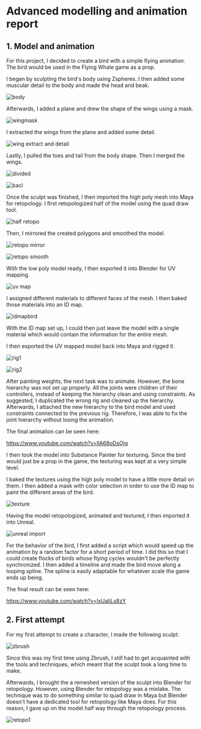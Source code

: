 # Advanced modelling and animation report

## 1. Model and animation

For this project, I decided to create a bird with a simple flying animation. The bird would be used in the Flying Whale game as a prop.

I began by sculpting the bird's body using Zspheres. I then added some muscular detail to the body and made the head and beak.

![body](https://user-images.githubusercontent.com/32599151/37866565-40b0c3f8-2f84-11e8-8f12-b262841b50b9.png)

Afterwards, I added a plane and drew the shape of the wings using a mask.

![wingmask](https://user-images.githubusercontent.com/32599151/37866567-54ebd95c-2f84-11e8-8b48-c482ac6ce3c2.png)

I extracted the wings from the plane and added some detail.

![wing extract and detail](https://user-images.githubusercontent.com/32599151/37866574-6e69b8fe-2f84-11e8-9d9e-b323f5c206a9.png)

Lastly, I pulled the toes and tail from the body shape. Then I merged the wings.

![divided](https://user-images.githubusercontent.com/32599151/37866584-950fc4ee-2f84-11e8-9c01-7d5e186b00f3.png)

![bacl](https://user-images.githubusercontent.com/32599151/37866613-fe8602ee-2f84-11e8-8187-05e713e82ce2.png)

Once the sculpt was finished, I then imported the high poly mesh into Maya for retopology. I first retopologized half of the model using the quad draw tool.

![half retopo](https://user-images.githubusercontent.com/32599151/37866626-2a193458-2f85-11e8-88e8-da6960979959.png)

Then, I mirrored the created polygons and smoothed the model.

![retopo mirror](https://user-images.githubusercontent.com/32599151/37866629-46d4cad0-2f85-11e8-99ea-9c95213e86e5.png)

![retopo smooth](https://user-images.githubusercontent.com/32599151/37866631-4985a790-2f85-11e8-8e68-c29b55d0a30f.png)

With the low poly model ready, I then exported it into Blender for UV mapping.

![uv map](https://user-images.githubusercontent.com/32599151/37866703-2c420772-2f86-11e8-937d-26318c62086a.png)

I assigned different materials to different faces of the mesh. I then baked those materials into an ID map.

![idmapbird](https://user-images.githubusercontent.com/32599151/37866717-50d7079a-2f86-11e8-842b-8b00bff30d87.png)

With the ID map set up, I could then just leave the model with a single material which would contain the information for the entire mesh.

I then exported the UV mapped model back into Maya and rigged it.

![rig1](https://user-images.githubusercontent.com/32599151/37866645-776d626a-2f85-11e8-92cb-6af15c5350db.png)

![rig2](https://user-images.githubusercontent.com/32599151/37866646-797b8fb4-2f85-11e8-9f8f-81823b39e4a1.png)

After painting weights, the next task was to animate. However, the bone hierarchy was not set up properly. All the joints were children of their controllers, instead of keeping the hierarchy clean and using constraints. As suggested, I duplicated the wrong rig and cleaned up the hierarchy. Afterwards, I attached the new hierarchy to the bird model and used constraints connected to the previous rig. Therefore, I was able to fix the joint hierarchy without losing the animation.

The final animation can be seen here:

https://www.youtube.com/watch?v=IlA68oDsOjg

I then took the model into Substance Painter for texturing. Since the bird would just be a prop in the game, the texturing was kept at a very simple level.

I baked the textures using the high poly model to have a little more detail on them. I then added a mask with color selection in order to use the ID map to paint the different areas of the bird.

![texture](https://user-images.githubusercontent.com/32599151/37866768-0cc0f916-2f87-11e8-9051-1f9e6c5e1495.png)

Having the model retopologized, animated and textured, I then imported it into Unreal.

![unreal import](https://user-images.githubusercontent.com/32599151/37866789-4dafd6c2-2f87-11e8-89ea-0899c0d12e61.png)

For the behavior of the bird, I first added a script which would speed up the animation by a random factor for a short period of time. I did this so that I could create flocks of birds whose flying cycles wouldn't be perfectly synchronized. I then added a timeline and made the bird move along a looping spline. The spline is easily adaptable for whatever scale the game ends up being.

The final result can be seen here:

https://www.youtube.com/watch?v=lxUaIiLs8zY

## 2. First attempt

For my first attempt to create a character, I made the following sculpt:

![zbrush](https://user-images.githubusercontent.com/32599151/38055165-e16d0abe-32d0-11e8-9eec-9f930f775c22.png)

Since this was my first time using Zbrush, I still had to get acquainted with the tools and techniques, which meant that the sculpt took a long time to make.

Afterwards, I brought the a remeshed version of the sculpt into Blender for retopology. However, using Blender for retopology was a mistake. The technique was to do something similar to quad draw in Maya but Blender doesn't have a dedicated tool for retopology like Maya does. For this reason, I gave up on the model half way through the retopology process.

![retopo1](https://user-images.githubusercontent.com/32599151/38055365-6c2825f8-32d1-11e8-9fdb-cb7d39a3d008.png)
